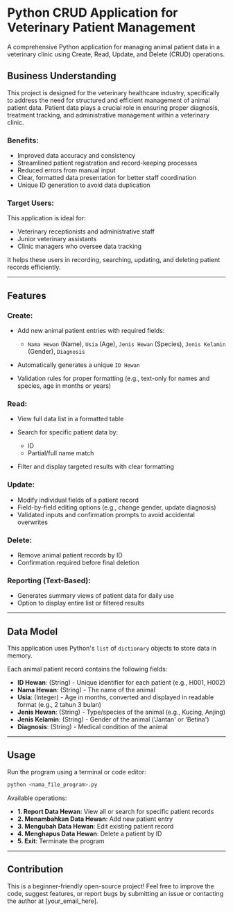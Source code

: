 # Python CRUD Application for Veterinary Patient Management

A comprehensive Python application for managing animal patient data in a veterinary clinic using Create, Read, Update, and Delete (CRUD) operations.

## Business Understanding

This project is designed for the veterinary healthcare industry, specifically to address the need for structured and efficient management of animal patient data. Patient data plays a crucial role in ensuring proper diagnosis, treatment tracking, and administrative management within a veterinary clinic.

### Benefits:

* Improved data accuracy and consistency
* Streamlined patient registration and record-keeping processes
* Reduced errors from manual input
* Clear, formatted data presentation for better staff coordination
* Unique ID generation to avoid data duplication

### Target Users:

This application is ideal for:

* Veterinary receptionists and administrative staff
* Junior veterinary assistants
* Clinic managers who oversee data tracking

It helps these users in recording, searching, updating, and deleting patient records efficiently.

---

## Features

### Create:

* Add new animal patient entries with required fields:

  * `Nama Hewan` (Name), `Usia` (Age), `Jenis Hewan` (Species), `Jenis Kelamin` (Gender), `Diagnosis`
* Automatically generates a unique `ID Hewan`
* Validation rules for proper formatting (e.g., text-only for names and species, age in months or years)

### Read:

* View full data list in a formatted table
* Search for specific patient data by:

  * ID
  * Partial/full name match
* Filter and display targeted results with clear formatting

### Update:

* Modify individual fields of a patient record
* Field-by-field editing options (e.g., change gender, update diagnosis)
* Validated inputs and confirmation prompts to avoid accidental overwrites

### Delete:

* Remove animal patient records by ID
* Confirmation required before final deletion

### Reporting (Text-Based):

* Generates summary views of patient data for daily use
* Option to display entire list or filtered results

---

## Data Model

This application uses Python's `list` of `dictionary` objects to store data in memory.

Each animal patient record contains the following fields:

* **ID Hewan**: (String) - Unique identifier for each patient (e.g., H001, H002)
* **Nama Hewan**: (String) - The name of the animal
* **Usia**: (Integer) - Age in months, converted and displayed in readable format (e.g., 2 tahun 3 bulan)
* **Jenis Hewan**: (String) - Type/species of the animal (e.g., Kucing, Anjing)
* **Jenis Kelamin**: (String) - Gender of the animal ('Jantan' or 'Betina')
* **Diagnosis**: (String) - Medical condition of the animal

---

## Usage

Run the program using a terminal or code editor:

```bash
python <nama_file_program>.py
```

Available operations:

* **1. Report Data Hewan**: View all or search for specific patient records
* **2. Menambahkan Data Hewan**: Add new patient entry
* **3. Mengubah Data Hewan**: Edit existing patient record
* **4. Menghapus Data Hewan**: Delete a patient by ID
* **5. Exit**: Terminate the program

---

## Contribution

This is a beginner-friendly open-source project! Feel free to improve the code, suggest features, or report bugs by submitting an issue or contacting the author at \[your\_email\_here].

